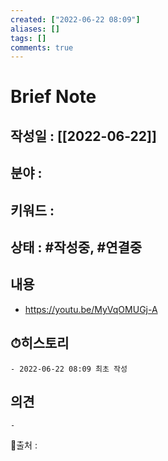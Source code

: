 ```yaml
---
created: ["2022-06-22 08:09"]
aliases: []
tags: []
comments: true
---
```



# Brief Note
## 작성일 : [[2022-06-22]]
## 분야 :
## 키워드 :
## 상태 :  #작성중, #연결중 


## 내용
- https://youtu.be/MyVqOMUGj-A

## ⏱히스토리
	- 2022-06-22 08:09 최초 작성

## 의견
	-


📙출처 :